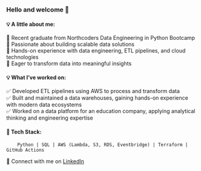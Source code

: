 ### Hello and welcome 👋

#### 💡 A little about me:
🔹 Recent graduate from Northcoders Data Engineering in Python Bootcamp <br />
🔹 Passionate about building scalable data solutions <br />
🔹 Hands-on experience with data engineering, ETL pipelines, and cloud technologies <br />
🔹 Eager to transform data into meaningful insights <br />

#### 💡 What I’ve worked on:
✅ Developed ETL pipelines using AWS to process and transform data <br />
✅ Built and maintained a data warehouses, gaining hands-on experience with modern data ecosystems <br />
✅ Worked on a data platform for an education company, applying analytical thinking and engineering expertise <br />

#### 📂 Tech Stack:
```
    Python | SQL | AWS (Lambda, S3, RDS, Eventbridge) | Terraform | GitHub Actions
```

🔗 Connect with me on [LinkedIn](https://www.linkedin.com/in/nicolas-tolksdorf)

<!--
**nicolas-tolksdorf/nicolas-tolksdorf** is a ✨ _special_ ✨ repository because its `README.md` (this file) appears on your GitHub profile.

Here are some ideas to get you started:

- 🔭 I’m currently working on ...
- 🌱 I’m currently learning ...
- 👯 I’m looking to collaborate on ...
- 🤔 I’m looking for help with ...
- 💬 Ask me about ...
- 📫 How to reach me: ...
- 😄 Pronouns: ...
- ⚡ Fun fact: ...
-->
